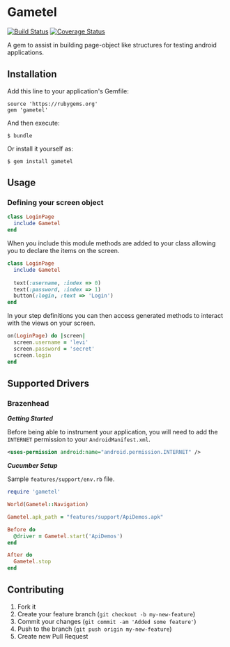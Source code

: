 # Gametel

[![Build Status](http://travis-ci.org/leandog/gametel.png)](http://travis-ci.org/leandog/gametel)
[![Coverage Status](https://coveralls.io/repos/leandog/gametel/badge.png)](https://coveralls.io/r/leandog/gametel)

A gem to assist in building page-object like structures for testing android applications.

## Installation

Add this line to your application's Gemfile:

    source 'https://rubygems.org'
    gem 'gametel'

And then execute:

    $ bundle

Or install it yourself as:

    $ gem install gametel

## Usage

### Defining your screen object
````ruby
class LoginPage
  include Gametel
end
````

When you include this module methods are added to your class allowing you to declare the items on the screen.

````ruby
class LoginPage
  include Gametel
  
  text(:username, :index => 0)
  text(:password, :index => 1)
  button(:login, :text => 'Login')
end
````

In your step definitions you can then access generated methods to interact with the views on your screen.

````ruby
on(LoginPage) do |screen|
  screen.username = 'levi'
  screen.password = 'secret'
  screen.login
end
````

## Supported Drivers

### Brazenhead

**_Getting Started_**

Before being able to instrument your application, you will need to add the `INTERNET` permission to your `AndroidManifest.xml`.

```xml
<uses-permission android:name="android.permission.INTERNET" />
```

**_Cucumber Setup_**

Sample `features/support/env.rb` file.

````ruby
require 'gametel'

World(Gametel::Navigation)

Gametel.apk_path = "features/support/ApiDemos.apk"

Before do
  @driver = Gametel.start('ApiDemos')
end

After do
  Gametel.stop
end
````

## Contributing

1. Fork it
2. Create your feature branch (`git checkout -b my-new-feature`)
3. Commit your changes (`git commit -am 'Added some feature'`)
4. Push to the branch (`git push origin my-new-feature`)
5. Create new Pull Request
